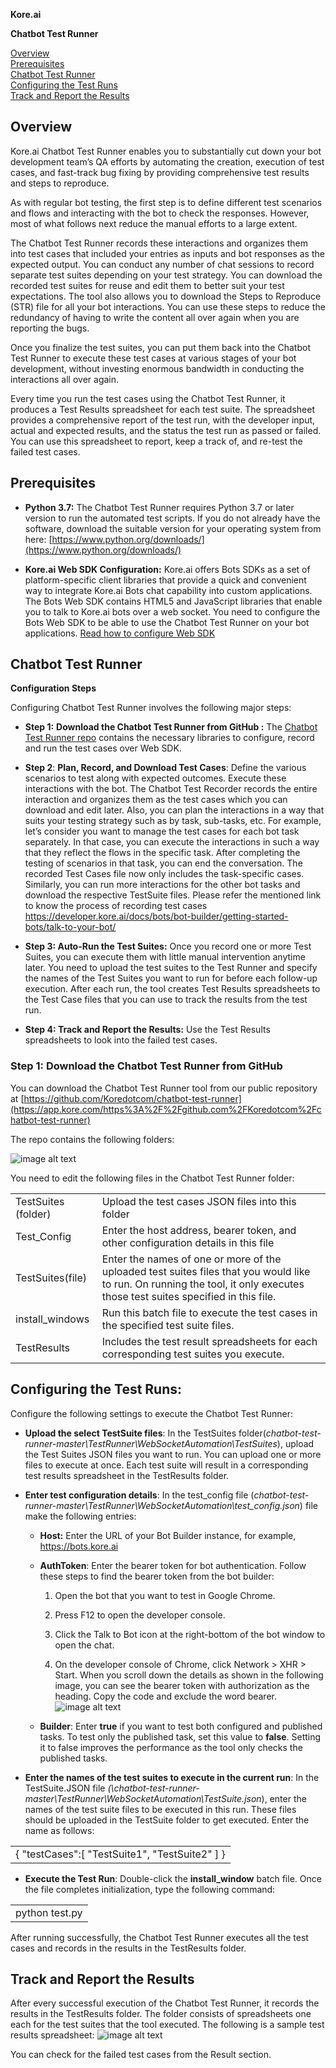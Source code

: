**Kore.ai**

**Chatbot Test Runner**

[Overview](#Overview)<br> 
[Prerequisites](#Prerequisites)<br> 
[Chatbot Test Runner](#Chatbot-Test-Runner)<br> 
[Configuring the Test Runs](#Configuring-the-Test-Runs)<br> 
[Track and Report the Results](#Track-and-Report-the-Results)

## Overview

Kore.ai Chatbot Test Runner enables you to substantially cut down your bot development team’s QA efforts by automating the creation, execution of test cases, and fast-track bug fixing by providing comprehensive test results and steps to reproduce. 

As with regular bot testing, the first step is to define different test scenarios and flows and interacting with the bot to check the responses. However, most of what follows next reduce the manual efforts to a large extent. 

The Chatbot Test Runner records these interactions and organizes them into test cases that included your entries as inputs and bot responses as the expected output. You can conduct any number of chat sessions to record separate test suites depending on your test strategy. You can download the recorded test suites for reuse and edit them to better suit your test expectations. The tool also allows you to download the Steps to Reproduce (STR) file for all your bot interactions. You can use these steps to reduce the redundancy of having to write the content all over again when you are reporting the bugs. 

Once you finalize the test suites, you can put them back into the Chatbot Test Runner to execute these test cases at various stages of your bot development, without investing enormous bandwidth in conducting the interactions all over again. 

Every time you run the test cases using the Chatbot Test Runner, it produces a Test Results spreadsheet for each test suite. The spreadsheet provides a comprehensive report of the test run, with the developer input, actual and expected results, and the status the test run as passed or failed. You can use this spreadsheet to report, keep a track of, and re-test the failed test cases.

## Prerequisites

* **Python 3.7:** The Chatbot Test Runner requires Python 3.7 or later version to run the automated test scripts. If you do not already have the software, download the suitable version for your operating system from here: [https://www.python.org/downloads/](https://www.python.org/downloads/)

* **Kore.ai Web SDK Configuration:** Kore.ai offers Bots SDKs as a set of platform-specific client libraries that provide a quick and convenient way to integrate Kore.ai Bots chat capability into custom applications. The Bots Web SDK contains HTML5 and JavaScript libraries that enable you to talk to Kore.ai bots over a web socket. You need to configure the Bots Web SDK to be able to use the Chatbot Test Runner on your bot applications. [Read how to configure Web SDK](#bookmark=id.r2ivhwkjsmln)

## Chatbot Test Runner

**Configuration Steps**

Configuring Chatbot Test Runner involves the following major steps:

* **Step 1:** **Download the Chatbot Test Runner from GitHub :** The [Chatbot Test Runner repo](https://github.com/Koredotcom/chatbot-test-runner) contains the necessary libraries to configure, record and run the test cases over Web SDK. 

* **Step 2**: **Plan, Record, and Download Test Cases**: Define the various scenarios to test along with expected outcomes. Execute these interactions with the bot. The Chatbot Test Recorder records the entire interaction and organizes them as the test cases which you can download and edit later. Also, you can plan the interactions in a way that suits your testing strategy such as by task, sub-tasks, etc. For example, let’s consider you want to manage the test cases for each bot task separately. In that case, you can execute the interactions in such a way that they reflect the flows in the specific task. After completing the testing of scenarios in that task, you can end the conversation. The recorded Test Cases file now only includes the task-specific cases. Similarly, you can run more interactions for the other bot tasks and download the respective TestSuite files. Please refer the mentioned link  to know the process of recording test cases https://developer.kore.ai/docs/bots/bot-builder/getting-started-bots/talk-to-your-bot/

* **Step 3: Auto-Run the Test Suites:** Once you record one or more Test Suites, you can execute them with little manual intervention anytime later. You need to upload the test suites to the Test Runner and specify the names of the Test Suites you want to run for before each follow-up execution. After each run, the tool creates Test Results spreadsheets to the Test Case files that you can use to track the results from the test run. 

* **Step 4: Track and Report the Results:** Use the Test Results spreadsheets to look into the failed test cases. 

### **Step 1**: **Download the Chatbot Test Runner from GitHub**

You can download the Chatbot Test Runner tool from our public repository at [https://github.com/Koredotcom/chatbot-test-runner](https://app.kore.com/https%3A%2F%2Fgithub.com%2FKoredotcom%2Fchatbot-test-runner)

The repo contains the following folders:

![image alt text](image_0.png)


You need to edit the following files in the Chatbot Test Runner folder:

<table>
  <tr>
    <td>TestSuites (folder)</td>
    <td>Upload the test cases JSON files into this folder</td>
  </tr>
  <tr>
    <td>Test_Config</td>
    <td>Enter the host address, bearer token, and other configuration details in this file</td>
  </tr>
  <tr>
    <td>TestSuites(file)</td>
    <td>Enter the names of one or more of the uploaded test suites files that you would like to run. On running the tool, it only executes those test suites specified in this file.</td>
  </tr>
  <tr>
    <td>install_windows</td>
    <td>Run this batch file to execute the test cases in the specified test suite files. </td>
  </tr>
  <tr>
    <td>TestResults</td>
    <td>Includes the test result spreadsheets for each corresponding test suites you execute. </td>
  </tr>
</table>

## Configuring the Test Runs:

Configure the following settings to execute the Chatbot Test Runner:

* **Upload the select TestSuite files**: In the TestSuites folder(*chatbot-test-runner-master\TestRunner\WebSocketAutomation\TestSuites*), upload the Test Suites  JSON files you want to run. You can upload one or more files to execute at once. Each test suite will result in a corresponding test results spreadsheet in the TestResults folder. 

* **Enter test configuration details**: In the test_config file (*chatbot-test-runner-master\TestRunner\WebSocketAutomation\test_config.json*) file make the following entries:

    * **Host:** Enter the URL of your Bot Builder instance, for example, https://bots.kore.ai

    * **AuthToken**: Enter the bearer token for bot authentication. Follow these steps to find the bearer token from the bot builder:

        1. Open the bot that you want to test in Google Chrome.

        2. Press F12 to open the developer console. 

        3. Click the Talk to Bot icon at the right-bottom of the bot window to open the chat.

        4. On the developer console of Chrome, click Network > XHR > Start. When you scroll down the details as shown in the following image, you can see the bearer token with authorization as the heading. Copy the code and exclude the word bearer. 
![image alt text](image_3.png)

    * **Builder**: Enter **true** if you want to test both configured and published tasks. To test only the published task, set this value to **false**. Setting it to false improves the performance as the tool only checks the published tasks. 

* **Enter the names of the test suites to execute in the current run**: In the TestSuite.JSON file *(\chatbot-test-runner-master\TestRunner\WebSocketAutomation\TestSuite.json*), enter the names of the test suite files to be executed in this run. These files should be uploaded in the TestSuite folder to get executed. Enter the name as follows:

<table>
  <tr>
    <td>{
    "testCases":[
        "TestSuite1",
        "TestSuite2"
    ]
}
</td>
  </tr>
</table>


* **Execute the Test Run**: Double-click the **install_window** batch file. Once the file completes initialization, type the following command:

<table>
  <tr>
    <td>python test.py</td>
  </tr>
</table>


After running successfully, the Chatbot Test Runner executes all the test cases and records in the results in the TestResults folder. 

## Track and Report the Results

After every successful execution of the Chatbot Test Runner, it records the results in the TestResults folder. The folder consists of spreadsheets one each for the test suites that the tool executed. The following is a sample test results spreadsheet:
![image alt text](image_4.png)

You can check for the failed test cases from the Result section.
